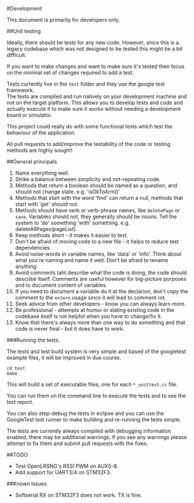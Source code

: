 #Development

This document is primarily for developers only.

##Unit testing

Ideally, there should be tests for any new code. However, since this is a legacy codebase which was not designed to be tested this might be a bit difficult.

If you want to make changes and want to make sure it's tested then focus on the minimal set of changes required to add a test.

Tests currently live in the `test` folder and they use the google test framework.  
The tests are compiled and run natively on your development machine and not on the target platform.
This allows you to develop tests and code and actually execute it to make sure it works without needing a development board or simulator.

This project could really do with some functional tests which test the behaviour of the application.

All pull requests to add/improve the testability of the code or testing methods are highly sought!

##General principals

1. Name everything well.
2. Strike a balance between simplicity and not-repeating code.
3. Methods that return a boolean should be named as a question, and should not change state.  e.g. 'isOkToArm()'
4. Methods that start with the word 'find' can return a null, methods that start with 'get' should not.
5. Methods should have verb or verb-phrase names, like `deletePage` or `save`.  Variables should not, they generally should be nouns.  Tell the system to 'do' something 'with' something.  e.g. deleteAllPages(pageList).
6. Keep methods short - it makes it easier to test.
7. Don't be afraid of moving code to a new file - it helps to reduce test dependencies.
8. Avoid noise-words in variable names, like 'data' or 'info'.  Think about what you're naming and name it well.  Don't be afraid to rename anything.
9. Avoid comments taht describe what the code is doing, the code should describe itself.  Comments are useful however for big-picture purposes and to document content of variables.
10. If you need to document a variable do it at the declarion, don't copy the comment to the `extern` usage since it will lead to comment rot.
11. Seek advice from other developers - know you can always learn more.
12. Be professional - attempts at humor or slating existing code in the codebase itself is not helpful when you have to change/fix it.
13. Know that there's always more than one way to do something and that code is never final - but it does have to work.

###Running the tests.

The tests and test build system is very simple and based of the googletest example files, it will be improved in due course.

```
cd test
make
```

This will build a set of executable files, one for each `*_unittest.cc` file.

You can run them on the command line to execute the tests and to see the test report.

You can also step-debug the tests in eclipse and you can use the GoogleTest test runner to make building and re-running the tests simple.

The tests are currently always compiled with debugging information enabled, there may be additional warnings, if you see any warnings please attempt to fix them and submit pull requests with the fixes.


##TODO

* Test OpenLRSNG's RSSI PWM on AUX5-8.
* Add support for UART3/4 on STM32F3.

##Known Issues

* Softserial RX on STM32F3 does not work. TX is fine.
